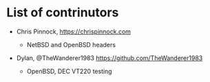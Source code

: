 # List of contrinutors

- Chris Pinnock, https://chrispinnock.com
  - NetBSD and OpenBSD headers

- Dylan, @TheWanderer1983 https://github.com/TheWanderer1983
  - OpenBSD, DEC VT220 testing
